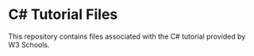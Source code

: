 # C# Tutorial Files
This repository contains files associated with the C# tutorial provided by W3 Schools.
